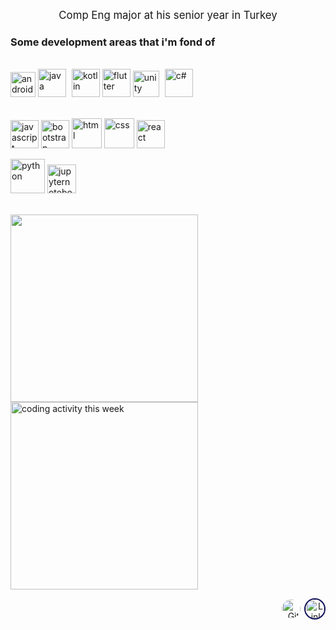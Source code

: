 <p align="center" style="font-size: 1.2em"> Comp Eng major at his senior year in Turkey </p>

### Some development areas that i'm fond of 

  <br>
  <div>
  <img src="https://upload.wikimedia.org/wikipedia/commons/9/92/Android_Studio_Trademark.svg" alt="android studio" height="40px"/> <img  src="https://raw.githubusercontent.com/rahul-jha98/github_readme_icons/main/language_and_tools/square/java/java.svg" alt="java" height="45px"/> <img src="https://raw.githubusercontent.com/rahul-jha98/github_readme_icons/main/language_and_tools/square/kotlin/kotlin.svg" alt="kotlin" style="margin-left:5px" height="45px"/> <img  src="https://raw.githubusercontent.com/rahul-jha98/github_readme_icons/main/language_and_tools/square/flutter/flutter.svg" alt="flutter" height="45px"/>   <img src="https://upload.wikimedia.org/wikipedia/commons/1/19/Unity_Technologies_logo.svg" alt="unity" height="42px"/> <img style="margin-left:5px" src="https://raw.githubusercontent.com/rahul-jha98/README_icons/38730c17186b005ac1045f566706367f4de74595/language_and_tools/square/c%23/c%23.svg" alt="c#" height="45px"/>
  </div>

  <br>
  
  <img src="https://raw.githubusercontent.com/rahul-jha98/github_readme_icons/main/language_and_tools/square/javascript/javascript.svg" alt="javascript" height="45px"/> <img src="https://raw.githubusercontent.com/rahul-jha98/github_readme_icons/main/language_and_tools/square/bootstrap/bootstrap.svg" alt="bootstrap" height="45px"/>  <img src="https://raw.githubusercontent.com/rahul-jha98/github_readme_icons/main/language_and_tools/square/html/html.svg" alt="html" height="48px"/> <img src="https://raw.githubusercontent.com/rahul-jha98/github_readme_icons/main/language_and_tools/square/css/css.svg" alt="css" height="48px"/> <img src="https://raw.githubusercontent.com/rahul-jha98/github_readme_icons/main/language_and_tools/square/react/react.svg" alt="react" height="45px"/> 


  <img src="https://raw.githubusercontent.com/rahul-jha98/github_readme_icons/main/language_and_tools/square/python/python.svg" alt="python" height="55px"/>
  <img src="https://upload.wikimedia.org/wikipedia/commons/3/38/Jupyter_logo.svg" alt="jupyternotebook" height="46px"/>

<br>
<br>

<p>
  <img src="https://github-readme-stats.vercel.app/api?username=CengizhanParlak&count_private=true&show_icons=true?&theme=dark" width="300px"/>
  <img src="https://github-readme-stats.vercel.app/api/wakatime?username=@@khanj&theme=dark&layout=compact" alt="coding activity this week" width="300px">
</p>


<!-- <div class="col" style="margin-left: 1em; flex:1; display:flex; overflow: hidden;">
<img src="https://github-readme-stats.vercel.app/api/top-langs/?username=CengizhanParlak&layout=compact&theme=dark"/>
</div>  -->



<div align="end">
    <a href="https://github.com/CengizhanParlak" target="_blank"><img alt="GitHub" style="border: solid white 2.40px; border-radius: 25px; height: 30px" src="https://img.shields.io/badge/github-%2312100E.svg?style=for-the-badge&logo=Github&logoColor=white&v=2"/></a> 
    <a href="https://www.linkedin.com/in/cengizhanparlak" target="_blank"><img alt="LinkedIn" style="border: solid #0e0e59 2.4px; border-radius: 25px; height: 30px;" src="https://img.shields.io/badge/cengizhanparlak-%230077B5.svg?style=for-the-badge&logo=linkedin&logoColor=white/"></a>
</div>
